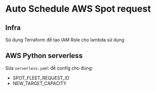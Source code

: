 # Auto Schedule AWS Spot request

## Infra

Sử dụng Terraform để tạo IAM Role cho lambda sử dụng

## AWS Python serverless

Sửa `serverless.yaml` để config cho đúng:
- SPOT_FLEET_REQUEST_ID
- NEW_TARGET_CAPACITY

